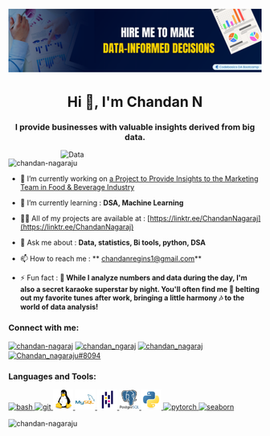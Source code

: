 ![MasterHead](https://github.com/chandan-nagaraju/chandan-nagaraju/blob/main/data_driven_decisions.png)
<h1 align="center">Hi 👋, I'm Chandan N</h1>
<h3 align="center">I provide businesses with valuable insights derived from big data.</h3>

<img align ="right" alt="Data" width="400" src="(https://user-images.githubusercontent.com/55389276/140866485-8fb1c876-9a8f-4d6a-98dc-08c4981eaf70.gif)">

<p align="left"> <img src="https://komarev.com/ghpvc/?username=chandan-nagaraju&label=Profile%20views&color=0e75b6&style=flat" alt="chandan-nagaraju" /> </p>

- 🔭 I’m currently working on [a Project to Provide Insights to the Marketing Team in Food & Beverage Industry](https://codebasics.io/challenge/codebasics-resume-project-challenge)

- 🌱 I’m currently learning : **DSA, Machine Learning**

- 👨‍💻 All of my projects are available at : [https://linktr.ee/ChandanNagaraj](https://linktr.ee/ChandanNagaraj)

- 💬 Ask me about : **Data, statistics, Bi tools, python, DSA**

- 📫 How to reach me : ** chandanregins1@gmail.com**

- ⚡ Fun fact : **🎉 While I analyze numbers and data during the day, I'm also a secret karaoke superstar by night. You'll often find me 🎤 belting out my favorite tunes after work, bringing a little harmony 🎶 to the world of data analysis!**

<h3 align="left">Connect with me:</h3>
<p align="left">
<a href="https://linkedin.com/in/chandan-nagaraj" target="blank"><img align="center" src="https://raw.githubusercontent.com/rahuldkjain/github-profile-readme-generator/master/src/images/icons/Social/linked-in-alt.svg" alt="chandan-nagaraj" height="30" width="40" /></a>
<a href="https://instagram.com/chandan_ngaraj" target="blank"><img align="center" src="https://raw.githubusercontent.com/rahuldkjain/github-profile-readme-generator/master/src/images/icons/Social/instagram.svg" alt="chandan_ngaraj" height="30" width="40" /></a>
<a href="https://www.leetcode.com/chandan_nagaraj" target="blank"><img align="center" src="https://raw.githubusercontent.com/rahuldkjain/github-profile-readme-generator/master/src/images/icons/Social/leet-code.svg" alt="chandan_nagaraj" height="30" width="40" /></a>
<a href="https://discord.gg/Chandan_nagaraju#8094" target="blank"><img align="center" src="https://raw.githubusercontent.com/rahuldkjain/github-profile-readme-generator/master/src/images/icons/Social/discord.svg" alt="Chandan_nagaraju#8094" height="30" width="40" /></a>
</p>

<h3 align="left">Languages and Tools:</h3>
<p align="left"> <a href="https://www.gnu.org/software/bash/" target="_blank" rel="noreferrer"> <img src="https://www.vectorlogo.zone/logos/gnu_bash/gnu_bash-icon.svg" alt="bash" width="40" height="40"/> </a> <a href="https://git-scm.com/" target="_blank" rel="noreferrer"> <img src="https://www.vectorlogo.zone/logos/git-scm/git-scm-icon.svg" alt="git" width="40" height="40"/> </a> <a href="https://www.linux.org/" target="_blank" rel="noreferrer"> <img src="https://raw.githubusercontent.com/devicons/devicon/master/icons/linux/linux-original.svg" alt="linux" width="40" height="40"/> </a> <a href="https://www.mysql.com/" target="_blank" rel="noreferrer"> <img src="https://raw.githubusercontent.com/devicons/devicon/master/icons/mysql/mysql-original-wordmark.svg" alt="mysql" width="40" height="40"/> </a> <a href="https://pandas.pydata.org/" target="_blank" rel="noreferrer"> <img src="https://raw.githubusercontent.com/devicons/devicon/2ae2a900d2f041da66e950e4d48052658d850630/icons/pandas/pandas-original.svg" alt="pandas" width="40" height="40"/> </a> <a href="https://www.postgresql.org" target="_blank" rel="noreferrer"> <img src="https://raw.githubusercontent.com/devicons/devicon/master/icons/postgresql/postgresql-original-wordmark.svg" alt="postgresql" width="40" height="40"/> </a> <a href="https://www.python.org" target="_blank" rel="noreferrer"> <img src="https://raw.githubusercontent.com/devicons/devicon/master/icons/python/python-original.svg" alt="python" width="40" height="40"/> </a> <a href="https://pytorch.org/" target="_blank" rel="noreferrer"> <img src="https://www.vectorlogo.zone/logos/pytorch/pytorch-icon.svg" alt="pytorch" width="40" height="40"/> </a> <a href="https://seaborn.pydata.org/" target="_blank" rel="noreferrer"> <img src="https://seaborn.pydata.org/_images/logo-mark-lightbg.svg" alt="seaborn" width="40" height="40"/> </a> </p>

<p><img align="center" src="https://github-readme-stats.vercel.app/api/top-langs?username=chandan-nagaraju&show_icons=true&locale=en&layout=compact" alt="chandan-nagaraju" /></p>
